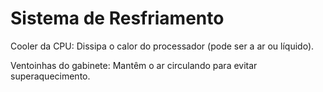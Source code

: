 # Sistema de Resfriamento
Cooler da CPU: Dissipa o calor do processador (pode ser a ar ou líquido).

Ventoinhas do gabinete: Mantêm o ar circulando para evitar superaquecimento.
